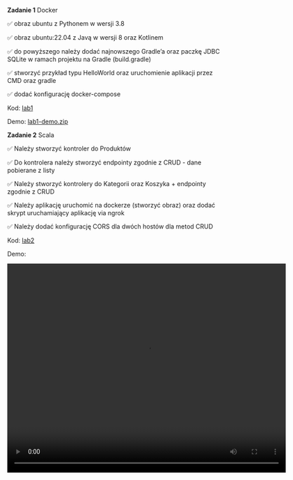 **Zadanie 1** Docker

:white_check_mark: obraz ubuntu z Pythonem w wersji 3.8

:white_check_mark: obraz ubuntu:22.04 z Javą w wersji 8 oraz Kotlinem

:white_check_mark: do powyższego należy dodać najnowszego Gradle’a oraz paczkę JDBC SQLite w ramach projektu na Gradle (build.gradle)

:white_check_mark: stworzyć przykład typu HelloWorld oraz uruchomienie aplikacji przez CMD oraz gradle

:white_check_mark: dodać konfigurację docker-compose

Kod: [lab1](https://github.com/cr0ow/E-Business-2024/tree/master/lab1)

Demo: [lab1-demo.zip](https://github.com/cr0ow/E-Business-2024/tree/master/demos)


**Zadanie 2** Scala

:white_check_mark: Należy stworzyć kontroler do Produktów

:white_check_mark: Do kontrolera należy stworzyć endpointy zgodnie z CRUD - dane pobierane z listy

:white_check_mark: Należy stworzyć kontrolery do Kategorii oraz Koszyka + endpointy zgodnie z CRUD

:white_check_mark: Należy aplikację uruchomić na dockerze (stworzyć obraz) oraz dodać skrypt uruchamiający aplikację via ngrok

:white_check_mark: Należy dodać konfigurację CORS dla dwóch hostów dla metod CRUD

Kod: [lab2](https://github.com/cr0ow/E-Business-2024/tree/master/lab2)

Demo:

<video width="640" height="480" controls>
  <source src="demos/lab2-demo.mp4" type="video/mp4">
</video>